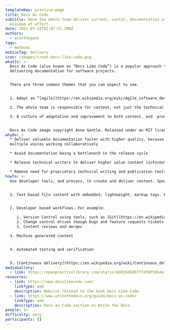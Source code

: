 ```yaml
---
templateKey: practice-page
title: Docs As Code
subtitle: Have the whole team deliver current, useful, documentation using the
  minimum of effort.
date: 2021-07-22T02:07:51.398Z
authors:
  - alecthegeek
tags:
  - methods
mobiusTag: delivery
icon: /images/treat-docs-like-code.png
whatIs: >-
  Docs As Code (also known as “Docs Like Code”) is a popular approach to
  delivering documentation for software projects.


  There are three common themes that you can expect to see.


  1. Adopt an “[agile](https://en.wikipedia.org/wiki/Agile_software_development)” approach to content creation

  2. The whole team is responsible for content, not just the technical writers

  3. A culture of adaptation and improvement to both content, and  processes, over time.


  Docs As Code image copyright Anne Gentle. Released under an MIT license.
whyDo: >
  * Deliver valuable documentation faster with higher quality, because there are
  multiple voices working collaboratively

  * Avoid documentation being a bottleneck in the release cycle

  * Release technical writers to deliver higher value content (information architecture, customer experience, ....)

  * Remove need for proprietary technical writing and publication tools.
howTo: >-
  Use developer tools, and process, to create and deliver content. Specifically:


  1. Text based file content with embedded, lightweight, markup tags. Examples include [Markdown](https://en.wikipedia.org/wiki/Markdown), [reStructuredText](https://en.wikipedia.org/wiki/ReStructuredText), [AsciiDoc](https://en.wikipedia.org/wiki/AsciiDoc)


  2. Developer based workflows. For example:

     1. Version Control using tools, such as [Git](https://en.wikipedia.org/wiki/Git)
     2. Change control driven though bugs and feature requests tickets
     3. Content reviews and merges

  3. Machine generated content


  4. Automated testing and verification


  5. [Continuous delivery](https://en.wikipedia.org/wiki/Continuous_delivery), using static site generators (for example [Sphinx](https://www.sphinx-doc.org/) or [Hugo](https://gohugo.io/)). Note: This process is optional
mediaGallery:
  - link: https://openpracticelibrary.com/static/8dd15b5897ff4f0f5954afce32831396/ee604/treat-docs-like-code.png
resources:
  - link: https://www.docslikecode.com/
    linkType: web
    description: Website related to the book Docs Like Code
  - link: https://www.writethedocs.org/guide/docs-as-code/
    linkType: web
    description: Docs as Code section on Write the Docs
people: 1+
difficulty: easy
participants: []
---
```

